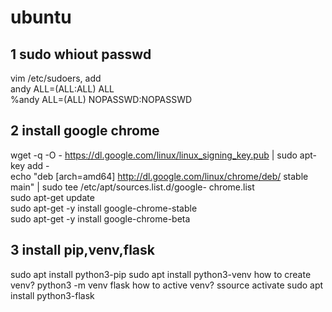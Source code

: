 # ubuntu  
## 1 sudo whiout passwd  
   vim /etc/sudoers, add   
   andy    ALL=(ALL:ALL) ALL  
   %andy ALL=(ALL) NOPASSWD:NOPASSWD  
  
## 2 install google chrome  
   wget -q -O - https://dl.google.com/linux/linux_signing_key.pub | sudo apt-key add -  
   echo "deb [arch=amd64] http://dl.google.com/linux/chrome/deb/ stable main" | sudo tee /etc/apt/sources.list.d/google-          chrome.list  
   sudo apt-get update  
   sudo apt-get -y install google-chrome-stable  
   sudo apt-get -y install google-chrome-beta  
   
## 3 install pip,venv,flask
   sudo apt install python3-pip
   sudo apt install python3-venv
   how to create venv? python3 -m venv flask
   how to active venv? ssource activate 
   sudo apt install python3-flask
